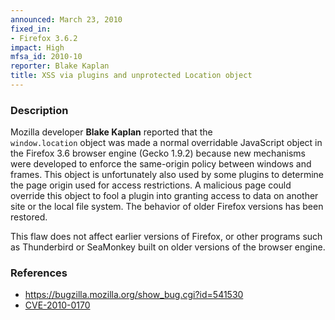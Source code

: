 ```yaml
---
announced: March 23, 2010
fixed_in:
- Firefox 3.6.2
impact: High
mfsa_id: 2010-10
reporter: Blake Kaplan
title: XSS via plugins and unprotected Location object
---
```


<h3>Description</h3>

<p>Mozilla developer <strong>Blake Kaplan</strong> reported that the <code>
window.location</code> object was made a normal overridable JavaScript object
in the Firefox 3.6 browser engine (Gecko 1.9.2) because new mechanisms
were developed to enforce the same-origin policy between windows and frames.
This object is unfortunately also used by some plugins to determine the page
origin used for access restrictions. A malicious page could override this
object to fool a plugin into granting access to data on another site or the
local file system. The behavior of older Firefox versions has been restored.
</p>

<p class="note">This flaw does not affect earlier versions of Firefox, or other
programs such as Thunderbird or SeaMonkey built on older versions
of the browser engine.
</p>

<h3>References</h3>

<ul>
  <li><a href="https://bugzilla.mozilla.org/show_bug.cgi?id=541530">https://bugzilla.mozilla.org/show_bug.cgi?id=541530</a></li>
  <li><a class="ex-ref" href="http://cve.mitre.org/cgi-bin/cvename.cgi?name=CVE-2010-0170">CVE-2010-0170</a></li>
</ul>




